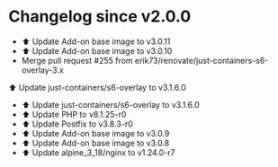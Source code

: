 # Changelog since v2.0.0
- ⬆️ Update Add-on base image to v3.0.11 
- ⬆️ Update Add-on base image to v3.0.10 
- Merge pull request #255 from erik73/renovate/just-containers-s6-overlay-3.x

⬆️ Update just-containers/s6-overlay to v3.1.6.0 
- ⬆️ Update just-containers/s6-overlay to v3.1.6.0 
- ⬆️ Update PHP to v8.1.25-r0 
- ⬆️ Update Postfix to v3.8.3-r0 
- ⬆️ Update Add-on base image to v3.0.9 
- ⬆️ Update Add-on base image to v3.0.8 
- ⬆️ Update alpine_3_18/nginx to v1.24.0-r7 

